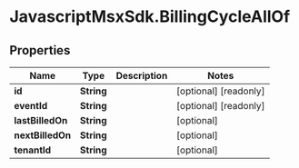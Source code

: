# JavascriptMsxSdk.BillingCycleAllOf

## Properties

Name | Type | Description | Notes
------------ | ------------- | ------------- | -------------
**id** | **String** |  | [optional] [readonly] 
**eventId** | **String** |  | [optional] [readonly] 
**lastBilledOn** | **String** |  | [optional] 
**nextBilledOn** | **String** |  | [optional] 
**tenantId** | **String** |  | [optional] 


